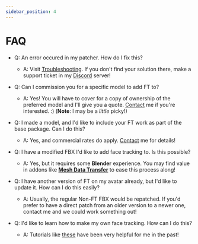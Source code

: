```yaml
---
sidebar_position: 4
---
```


# FAQ

- Q: An error occured in my patcher. How do I fix this?
  - A: Visit [Troubleshooting](https://hantnor.github.io/HanDocs/docs/Face%20Tracking/Troubleshooting). If you don't find your solution there, make a support ticket in my [Discord](https://discord.gg/hantnor) server!

- Q: Can I commission you for a specific model to add FT to?
  - A: Yes! You will have to cover for a copy of ownership of the preferred model and I'll give you a quote. [Contact](https://hantnor.com) me if you're interested. :) (**Note**: I may be a *little* picky!)

- Q: I made a model, and I'd like to include your FT work as part of the base package. Can I do this?
  - A: Yes, and commercial rates do apply. [Contact](https://hantnor.com) me for details!

- Q: I have a modified FBX I'd like to add face tracking to. Is this possible?
  - A: Yes, but it requires some **Blender** experience. You may find value in addons like [**Mesh Data Transfer**](https://mmemoli.gumroad.com/l/tOKEh) to ease this process along!

- Q: I have another version of FT on my avatar already, but I'd like to update it. How can I do this easily?
  - A: Usually, the regular Non-FT FBX would be repatched. If you'd prefer to have a direct patch from an older version to a newer one, contact me and we could work something out!

- Q: I'd like to learn how to make my own face tracking. How can I do this?
  - A: Tutorials like [these](https://youtu.be/MmfohWpL_SQ?si=ZJgJ3aS_9BCSGDhy) have been very helpful for me in the past!